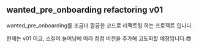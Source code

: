 <h2>wanted_pre_onboarding refactoring v01</h2>
<p>wanted_pre_onboarding를 조금더 깔끔한 코드로
리팩토링 하는 프로젝트 입니다.</p>
<p>현재는 v01 이고, 스킬이 늘어남에 따라 점점 버전을 추가해 고도화할 예정입니다.😎</p>
